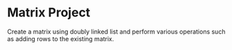 # Matrix Project
Create a matrix using doubly linked list and perform various operations such as adding rows to the existing matrix.